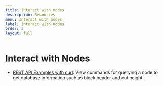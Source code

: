 ```yaml
---
title: Interact with nodes
description: Resources
menu: Interact with nodes
label: Interact with nodes
order: 3
layout: full
---
```


# Interact with Nodes

- [REST API Examples with curl](/pact/api): View commands for querying a node to
  get database information such as block header and cut height
